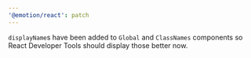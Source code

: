 ```yaml
---
'@emotion/react': patch
---
```


`displayName`s have been added to `Global` and `ClassNames` components so React Developer Tools should display those better now.
